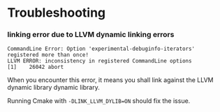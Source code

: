 # Troubleshooting

### linking error due to LLVM dynamic linking errors

```shell
CommandLine Error: Option 'experimental-debuginfo-iterators' registered more than once!
LLVM ERROR: inconsistency in registered CommandLine options
[1]    26042 abort
```

When you encounter this error, it means you shall link against the LLVM dynamic library dynamic library.

Running Cmake with `-DLINK_LLVM_DYLIB=ON` should fix the issue.
